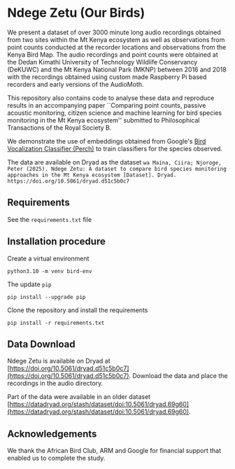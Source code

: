 # Ndege Zetu (Our Birds)

We present a dataset of over 3000 minute long audio recordings obtained from two sites within the Mt Kenya ecosystem as well as observations from point counts conducted at the recorder locations and observations from the Kenya Bird Map. The audio recordings and point counts were obtained at the Dedan Kimathi University of Technology Wildlife Conservancy (DeKUWC) and the Mt Kenya National Park (MKNP) between 2016 and 2018 with the recordings obtained using custom made Raspberry Pi based recorders and early versions of the AudioMoth. 

This repository also contains code to analyse these data and reproduce results in an accompanying paper ``Comparing point counts, passive acoustic monitoring, citizen science and machine learning for bird species monitoring in the Mt Kenya ecosystem''  submitted to Philosophical Transactions of the Royal Society B.

We demonstrate the use of embeddings obtained from Google's [Bird Vocalization Classifier (Perch)](https://www.kaggle.com/models/google/bird-vocalization-classifier) to train classifiers for the species observed.

The data are available on Dryad as the dataset ```wa Maina, Ciira; Njoroge, Peter (2025). Ndege Zetu: A dataset to compare bird species monitoring approaches in the Mt Kenya ecosystem [Dataset]. Dryad. https://doi.org/10.5061/dryad.d51c5b0c7```



## Requirements
See the `requirements.txt` file

## Installation procedure

Create a virtual environment

```
python3.10 -m venv bird-env
```

The update `pip`

```
pip install --upgrade pip
```
Clone the repository and install the requirements
```
pip install -r requirements.txt
```

## Data Download
Ndege Zetu is available on Dryad at [https://doi.org/10.5061/dryad.d51c5b0c7](https://doi.org/10.5061/dryad.d51c5b0c7). Download the data and place the recordings in the audio directory.

Part of the data were available in an older dataset  [https://datadryad.org/stash/dataset/doi:10.5061/dryad.69g60](https://datadryad.org/stash/dataset/doi:10.5061/dryad.69g60).


## Acknowledgements
We thank the African Bird Club, ARM and Google for financial support that enabled us to complete the study.
